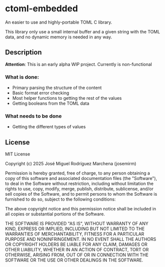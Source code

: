 # ctoml-embedded
An easier to use and highly-portable TOML C library.

This library only use a small internal buffer and a given string with the TOML
data, and no dynamic memory is needed in any way.

## Description
__Attention__: This is an early alpha WIP project. Currently is non-functional

### What is done:
- Primary parsing the structure of the content
- Basic format error checking
- Most helper functions to getting the rest of the values
- Getting booleans from the TOML data

### What needs to be done
- Getting the different types of values

## License

MIT License

Copyright (c) 2025 José Miguel Rodríguez Marchena (josemirm)

Permission is hereby granted, free of charge, to any person obtaining a copy
of this software and associated documentation files (the "Software"), to deal
in the Software without restriction, including without limitation the rights
to use, copy, modify, merge, publish, distribute, sublicense, and/or sell
copies of the Software, and to permit persons to whom the Software is
furnished to do so, subject to the following conditions:

The above copyright notice and this permission notice shall be included in all
copies or substantial portions of the Software.

THE SOFTWARE IS PROVIDED "AS IS", WITHOUT WARRANTY OF ANY KIND, EXPRESS OR
IMPLIED, INCLUDING BUT NOT LIMITED TO THE WARRANTIES OF MERCHANTABILITY,
FITNESS FOR A PARTICULAR PURPOSE AND NONINFRINGEMENT. IN NO EVENT SHALL THE
AUTHORS OR COPYRIGHT HOLDERS BE LIABLE FOR ANY CLAIM, DAMAGES OR OTHER
LIABILITY, WHETHER IN AN ACTION OF CONTRACT, TORT OR OTHERWISE, ARISING FROM,
OUT OF OR IN CONNECTION WITH THE SOFTWARE OR THE USE OR OTHER DEALINGS IN THE
SOFTWARE.
